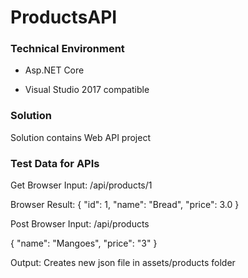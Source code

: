 # ProductsAPI



### Technical Environment

- Asp.NET Core

- Visual Studio 2017 compatible



### Solution

Solution contains Web API project



### Test Data for APIs
Get
Browser Input: /api/products/1

Browser Result: {
    "id": 1,
    "name": "Bread",
    "price": 3.0
}


Post
Browser Input: /api/products

{
	"name": "Mangoes",
	"price": "3"
}

Output: Creates new json file in assets/products folder